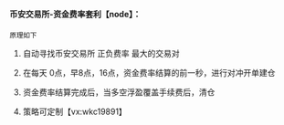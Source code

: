 #### 币安交易所-资金费率套利【node】：
`原理如下`
1. 自动寻找币安交易所 正负费率 最大的交易对

2. 在每天 0点，早8点，16点，资金费率结算的前一秒，进行对冲开单建仓

3. 资金费率结算完成后，当多空浮盈覆盖手续费后，清仓

4. 策略可定制【vx:wkc19891】

